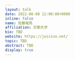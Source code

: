 ```yaml
---
layout: talk
date: 2022-06-08 12:00:00+0900
inline: false
name: 佐藤竜馬
affiliation: 京都大学
bio: TBD
website: https://joisino.net/
topic: TBD
abstract: TBD
display: true
---
```


